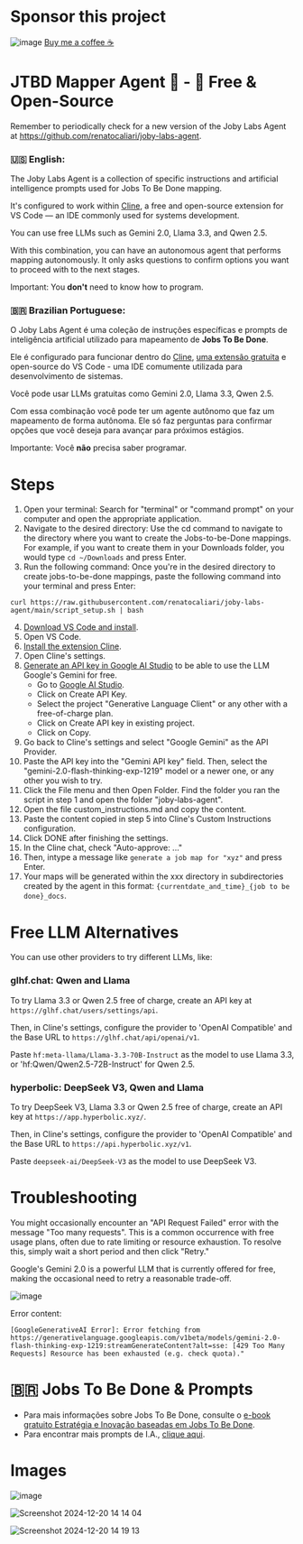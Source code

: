 # Sponsor this project
![image](https://github.com/user-attachments/assets/b28741c6-5bc5-4bd1-a53a-9364a0acdf3d)
[Buy me a coffee ☕](https://buymeacoffee.com/calirenato82)

# JTBD Mapper Agent 🤖 - 🚀 Free & Open-Source
Remember to periodically check for a new version of the Joby Labs Agent at https://github.com/renatocaliari/joby-labs-agent.

### 🇺🇸 **English:**
The Joby Labs Agent is a collection of specific instructions and artificial intelligence prompts used for Jobs To Be Done mapping.

It's configured to work within [Cline](https://github.com/cline/cline), a free and open-source extension for VS Code — an IDE commonly used for systems development.

You can use free LLMs such as Gemini 2.0, Llama 3.3, and Qwen 2.5.

With this combination, you can have an autonomous agent that performs mapping autonomously. It only asks questions to confirm options you want to proceed with to the next stages.

Important: You **don't** need to know how to program.

### 🇧🇷 **Brazilian Portuguese:**
O Joby Labs Agent é uma coleção de instruções específicas e prompts de inteligência artificial utilizado para mapeamento de **Jobs To Be Done**. 

Ele é configurado para funcionar dentro do [Cline](https://github.com/cline/cline), [uma extensão gratuita](https://marketplace.visualstudio.com/items?itemName=saoudrizwan.claude-dev) e open-source do VS Code - uma IDE comumente utilizada para desenvolvimento de sistemas.

Você pode usar LLMs gratuitas como Gemini 2.0, Llama 3.3, Qwen 2.5.

Com essa combinação você pode ter um agente autônomo que faz um mapeamento de forma autônoma. Ele só faz perguntas para confirmar opções que você deseja para avançar para próximos estágios.

Importante: Você **não** precisa saber programar.

# Steps

1. Open your terminal: Search for "terminal" or "command prompt" on your computer and open the appropriate application.
2. Navigate to the desired directory: Use the cd command to navigate to the directory where you want to create the Jobs-to-be-Done mappings. For example, if you want to create them in your Downloads folder, you would type `cd ~/Downloads` and press Enter.
3. Run the following command: Once you're in the desired directory to create jobs-to-be-done mappings, paste the following command into your terminal and press Enter:
```
curl https://raw.githubusercontent.com/renatocaliari/joby-labs-agent/main/script_setup.sh | bash
```
4. [Download VS Code and install](https://code.visualstudio.com/download).
5. Open VS Code.
6. [Install the extension Cline](https://marketplace.visualstudio.com/items?itemName=saoudrizwan.claude-dev).
7. Open Cline's settings.
8. [Generate an API key in Google AI Studio](https://aistudio.google.com/app/apikey) to be able to use the LLM Google's Gemini for free.
     - Go to [Google AI Studio](https://aistudio.google.com/app/apikey).
     - Click on Create API Key.
     - Select the project "Generative Language Client" or any other with a free-of-charge plan.
     - Click on Create API key in existing project.
     - Click on Copy.
10. Go back to Cline's settings and select "Google Gemini" as the API Provider.
11. Paste the API key into the "Gemini API key" field. Then, select the "gemini-2.0-flash-thinking-exp-1219" model or a newer one, or any other you wish to try.
12. Click the File menu and then Open Folder. Find the folder you ran the script in step 1 and open the folder "joby-labs-agent".
13. Open the file custom_instructions.md and copy the content.
14. Paste the content copied in step 5 into Cline's Custom Instructions configuration.
15. Click DONE after finishing the settings.
16. In the Cline chat, check "Auto-approve: ..."
17. Then, intype a message like ```generate a job map for "xyz"``` and press Enter.
18. Your maps will be generated within the xxx directory in subdirectories created by the agent in this format: `{currentdate_and_time}_{job to be done}_docs`.

# Free LLM Alternatives

You can use other providers to try different LLMs, like:

### glhf.chat: Qwen and Llama
To try Llama 3.3 or Qwen 2.5 free of charge, create an API key at `https://glhf.chat/users/settings/api`. 

Then, in Cline's settings, configure the provider to 'OpenAI Compatible' and the Base URL to `https://glhf.chat/api/openai/v1`. 

Paste `hf:meta-llama/Llama-3.3-70B-Instruct` as the model to use Llama 3.3, or 'hf:Qwen/Qwen2.5-72B-Instruct' for Qwen 2.5.

### hyperbolic: DeepSeek V3, Qwen and Llama

To try DeepSeek V3, Llama 3.3 or Qwen 2.5 free of charge, create an API key at `https://app.hyperbolic.xyz/`. 

Then, in Cline's settings, configure the provider to 'OpenAI Compatible' and the Base URL to `https://api.hyperbolic.xyz/v1`. 

Paste `deepseek-ai/DeepSeek-V3` as the model to use DeepSeek V3.


# Troubleshooting

You might occasionally encounter an "API Request Failed" error with the message "Too many requests". 
This is a common occurrence with free usage plans, often due to rate limiting or resource exhaustion. To resolve this, simply wait a short period and then click "Retry." 

Google's Gemini 2.0 is a powerful LLM that is currently offered for free, making the occasional need to retry a reasonable trade-off.

![image](https://github.com/user-attachments/assets/2048aa50-ecef-4868-a6c5-8d11f91073d0)

Error content:
```
[GoogleGenerativeAI Error]: Error fetching from https://generativelanguage.googleapis.com/v1beta/models/gemini-2.0-flash-thinking-exp-1219:streamGenerateContent?alt=sse: [429 Too Many Requests] Resource has been exhausted (e.g. check quota)."
```


# 🇧🇷 Jobs To Be Done & Prompts 
- Para mais informações sobre Jobs To Be Done, consulte o [e-book gratuito Estratégia e Inovação baseadas em Jobs To Be Done](https://calirenato82.substack.com/p/e-book-jobs-to-be-done-em-portugues).
- Para encontrar mais prompts de I.A., [clique aqui](https://calirenato82.substack.com/i/141662256/prompts-ia-para-problem-space).

# Images

![image](https://github.com/user-attachments/assets/3df8027b-b28a-4ffe-aed9-7a20d05cbd8e)

![Screenshot 2024-12-20 14 14 04](https://github.com/user-attachments/assets/a804d740-7e51-4568-923a-c04d27670755)

![Screenshot 2024-12-20 14 19 13](https://github.com/user-attachments/assets/f84ed0d1-2207-459b-aea4-673fcfe1c644)

